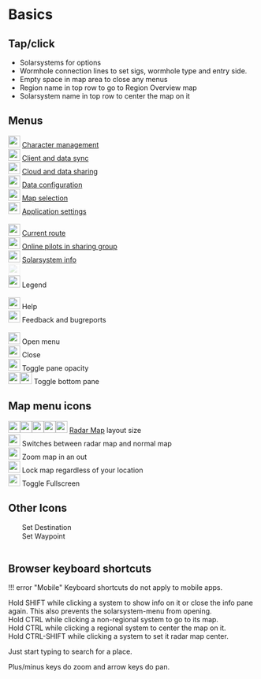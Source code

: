 # Basics

## Tap/click
- Solarsystems for options
- Wormhole connection lines to set sigs, wormhole type and entry side.
- Empty space in map area to close any menus
- Region name in top row to go to Region Overview map
- Solarsystem name in top row to center the map on it

## Menus
<img src="https://raw.githubusercontent.com/Risingson/eedocs/master/docs/images/User-100_26_100_off.png" width="24" height="24" > [Character management](https://eveeye.readthedocs.io/en/latest/sync/character-management/)<br>
<img src="https://raw.githubusercontent.com/Risingson/eedocs/master/docs/images/Marker-100_off.png" width="24" height="24" > [Client and data sync](https://eveeye.readthedocs.io/en/latest/sync/client-synchronisation/)<br>
<img src="https://raw.githubusercontent.com/Risingson/eedocs/master/docs/images/Share-100_off.png" width="24" height="24" > [Cloud and data sharing](https://eveeye.readthedocs.io/en/latest/sharing/cloud/)<br>
<img src="https://raw.githubusercontent.com/Risingson/eedocs/master/docs/images/Node-100_off.png" width="24" height="24" > [Data configuration](https://eveeye.readthedocs.io/en/latest/data/overview/)<br>
<img src="https://raw.githubusercontent.com/Risingson/eedocs/master/docs/images/Map-100_off.png" width="24" height="24"> [Map selection](https://eveeye.readthedocs.io/en/latest/map/layout/)<br>
<img src="https://raw.githubusercontent.com/Risingson/eedocs/master/docs/images/Settings-100_off.png" width="24" height="24"> [Application settings](https://eveeye.readthedocs.io/en/latest/ui/settings/)<br><br>
<img src="https://raw.githubusercontent.com/Risingson/eedocs/master/docs/images/rou.png" width="24" height="24"> [Current route](https://eveeye.readthedocs.io/en/latest/sync/waypoints/)<br>
<img src="https://raw.githubusercontent.com/Risingson/eedocs/master/docs/images/grp.png" width="24" height="24"> [Online pilots in sharing group](https://eveeye.readthedocs.io/en/latest/sharing/cloud/)<br>
<img src="https://raw.githubusercontent.com/Risingson/eedocs/master/docs/images/sol.png" width="24" height="24"> [Solarsystem info](https://eveeye.readthedocs.io/en/latest/ui/solarsystem-info/)<br>
<img src="https://raw.githubusercontent.com/Risingson/eedocs/master/docs/images/bmk.png" width="24" height="24" style="opacity:0.2;"><br>
<img src="https://raw.githubusercontent.com/Risingson/eedocs/master/docs/images/lgd.png" width="24" height="24"> Legend<br>
<br>
<img src="https://raw.githubusercontent.com/Risingson/eedocs/master/docs/images/Help-100_b.png" width="24" height="24"> Help<br>
<img src="https://raw.githubusercontent.com/Risingson/eedocs/master/docs/images/comments-50.png" width="24" height="24"> Feedback and bugreports<br><br>
<img src="https://raw.githubusercontent.com/Risingson/eedocs/master/docs/images/Menu-100.png" width="24" height="24"> Open menu <br>
<img src="https://raw.githubusercontent.com/Risingson/eedocs/master/docs/images/Delete-100.png" width="24" height="24"> Close <br>
<img src="https://raw.githubusercontent.com/Risingson/eedocs/master/docs/images/opacity_off.png" width="24" height="24"> Toggle pane opacity<br>
<img src="https://raw.githubusercontent.com/Risingson/eedocs/master/docs/images/Arrow-100_opt_back.png" width="24" height="24"><img src="https://raw.githubusercontent.com/Risingson/eedocs/master/docs/images/Arrow-100_opt_on.png" width="24" height="24"> Toggle bottom pane<br>

## Map menu icons
<img src="https://raw.githubusercontent.com/Risingson/eedocs/master/docs/images/5.png" width="24" height="24" ><img src="https://raw.githubusercontent.com/Risingson/eedocs/master/docs/images/4.png" width="24" height="24" ><img src="https://raw.githubusercontent.com/Risingson/eedocs/master/docs/images/3.png" width="24" height="24" ><img src="https://raw.githubusercontent.com/Risingson/eedocs/master/docs/images/2.png" width="24" height="24" ><img src="https://raw.githubusercontent.com/Risingson/eedocs/master/docs/images/1.png" width="24" height="24" > [Radar Map](https://eveeye.readthedocs.io/en/latest/map/layout/#Radar%20Map) layout size <br>
<img src="https://raw.githubusercontent.com/Risingson/eedocs/master/docs/images/0.png" width="24" height="24" > Switches between radar map and normal map <br>
<img src="https://raw.githubusercontent.com/Risingson/eedocs/master/docs/images/Collapse-100.png" width="24" height="24" > Zoom map in an out<br>
<img src="https://raw.githubusercontent.com/Risingson/eedocs/master/docs/images/Lock.png" width="24" height="24" > Lock map regardless of your location<br>
<img src="https://raw.githubusercontent.com/Risingson/eedocs/master/docs/images/Fullscreen-100_off.png" width="24" height="24" style="opacity:0.8;"> Toggle Fullscreen<br>

## Other Icons
<img src="https://raw.githubusercontent.com/Risingson/eedocs/master/docs/images/setDestination.png" width="24" height="15" > Set Destination<br>
<img src="https://raw.githubusercontent.com/Risingson/eedocs/master/docs/images/setWaypoint.png" width="24" height="15" > Set Waypoint<br>
 <img src="https://raw.githubusercontent.com/Risingson/eedocs/master/docs/images/bmk.png" width="15" height="15" style="opacity:0.2;"><br>

## Browser keyboard shortcuts

!!! error "Mobile"
    Keyboard shortcuts do not apply to mobile apps.

Hold SHIFT while clicking a system to show info on it or close the info pane again. This also prevents the solarsystem-menu from opening.<br>
Hold CTRL while clicking a non-regional system to go to its map.<br>Hold CTRL while clicking a regional system to center the map on it.<br>
Hold CTRL-SHIFT while clicking a system to set it radar map center.<br>

Just start typing to search for a place.

Plus/minus keys do zoom and arrow keys do pan.



<!--stackedit_data:
eyJoaXN0b3J5IjpbNDQyODk1MTcxLDE1NzI4MjQ4MjcsLTEzMj
Q1MDg1MDQsLTEzMDA3NTA2NTksMzgwMjk1NjMxLDQwNzI5MjM1
NCwxNjAyMTM2NjgyLC0yMTI0OTc1NDgzLDM1MTEwMDkxMywxMT
UwNjg4NTU2LC0yMDY3MDI1MzM2XX0=
-->
